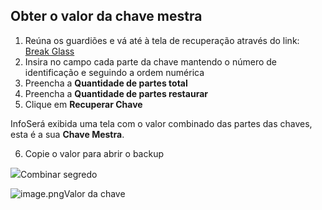 ## Obter o valor da chave mestra

1. Reúna os guardiões e vá até à tela de recuperação através do link: [Break Glass](https://breakglass.senhasegura.com/)
2. Insira no campo cada parte da chave mantendo o número de identificação e seguindo a ordem numérica
3. Preencha a **Quantidade de partes total**
4. Preencha a **Quantidade de partes restaurar**
5. Clique em **Recuperar Chave**

InfoSerá exibida uma tela com o valor combinado das partes das chaves, esta é a sua **Chave Mestra**.

6. Copie o valor para abrir o backup

  


![](https://cdn.document360.io/5a1d58df-64ce-42a2-8b23-688477d32f33/Images/Documentation/image-1666921436300.png)Combinar segredo 

  


  


![image.png](https://cdn.document360.io/5a1d58df-64ce-42a2-8b23-688477d32f33/Images/Documentation/image%28267%29.png)Valor da chave 

  


  


